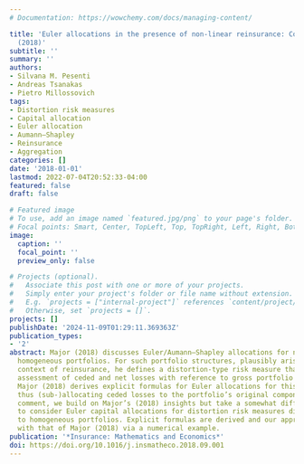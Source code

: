 ```yaml
---
# Documentation: https://wowchemy.com/docs/managing-content/

title: 'Euler allocations in the presence of non-linear reinsurance: Comment on Major
  (2018)'
subtitle: ''
summary: ''
authors:
- Silvana M. Pesenti
- Andreas Tsanakas
- Pietro Millossovich
tags:
- Distortion risk measures
- Capital allocation
- Euler allocation
- Aumann–Shapley
- Reinsurance
- Aggregation
categories: []
date: '2018-01-01'
lastmod: 2022-07-04T20:52:33-04:00
featured: false
draft: false

# Featured image
# To use, add an image named `featured.jpg/png` to your page's folder.
# Focal points: Smart, Center, TopLeft, Top, TopRight, Left, Right, BottomLeft, Bottom, BottomRight.
image:
  caption: ''
  focal_point: ''
  preview_only: false

# Projects (optional).
#   Associate this post with one or more of your projects.
#   Simply enter your project's folder or file name without extension.
#   E.g. `projects = ["internal-project"]` references `content/project/deep-learning/index.md`.
#   Otherwise, set `projects = []`.
projects: []
publishDate: '2024-11-09T01:29:11.369363Z'
publication_types:
- '2'
abstract: Major (2018) discusses Euler/Aumann–Shapley allocations for non-linear positively
  homogeneous portfolios. For such portfolio structures, plausibly arising in the
  context of reinsurance, he defines a distortion-type risk measure that facilitates
  assessment of ceded and net losses with reference to gross portfolio outcomes. Subsequently,
  Major (2018) derives explicit formulas for Euler allocations for this risk measure,
  thus (sub-)allocating ceded losses to the portfolio’s original components. In this
  comment, we build on Major’s (2018) insights but take a somewhat different direction,
  to consider Euler capital allocations for distortion risk measures directly applied
  to homogeneous portfolios. Explicit formulas are derived and our approach is compared
  with that of Major (2018) via a numerical example.
publication: '*Insurance: Mathematics and Economics*'
doi: https://doi.org/10.1016/j.insmatheco.2018.09.001
---
```

